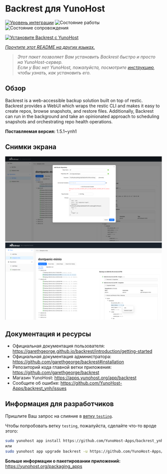 <!--
Важно: этот README был автоматически сгенерирован <https://github.com/YunoHost/apps/tree/master/tools/readme_generator>
Он НЕ ДОЛЖЕН редактироваться вручную.
-->

# Backrest для YunoHost

[![Уровень интеграции](https://dash.yunohost.org/integration/backrest.svg)](https://ci-apps.yunohost.org/ci/apps/backrest/) ![Состояние работы](https://ci-apps.yunohost.org/ci/badges/backrest.status.svg) ![Состояние сопровождения](https://ci-apps.yunohost.org/ci/badges/backrest.maintain.svg)

[![Установите Backrest с YunoHost](https://install-app.yunohost.org/install-with-yunohost.svg)](https://install-app.yunohost.org/?app=backrest)

*[Прочтите этот README на других языках.](./ALL_README.md)*

> *Этот пакет позволяет Вам установить Backrest быстро и просто на YunoHost-сервер.*  
> *Если у Вас нет YunoHost, пожалуйста, посмотрите [инструкцию](https://yunohost.org/install), чтобы узнать, как установить его.*

## Обзор

Backrest is a web-accessible backup solution built on top of restic. Backrest provides a WebUI which wraps the restic CLI and makes it easy to create repos, browse snapshots, and restore files. Additionally, Backrest can run in the background and take an opinionated approach to scheduling snapshots and orchestrating repo health operations.


**Поставляемая версия:** 1.5.1~ynh1

## Снимки экрана

![Снимок экрана Backrest](./doc/screenshots/68747470733a2f2f663030302e6261636b626c617a6562322e636f6d2f66696c652f6773686172652f73637265656e73686f74732f323032342f53637265656e73686f742b66726f6d2b323032342d30312d30342b31382d31392d35302e706e67.png)
![Снимок экрана Backrest](./doc/screenshots/68747470733a2f2f663030302e6261636b626c617a6562322e636f6d2f66696c652f6773686172652f73637265656e73686f74732f323032342f53637265656e73686f742b66726f6d2b323032342d30312d30342b31382d33302d31342e706e67.png)

## Документация и ресурсы

- Официальная документация пользователя: <https://garethgeorge.github.io/backrest/introduction/getting-started>
- Официальная документация администратора: <https://github.com/garethgeorge/backrest#installation>
- Репозиторий кода главной ветки приложения: <https://github.com/garethgeorge/backrest>
- Магазин YunoHost: <https://apps.yunohost.org/app/backrest>
- Сообщите об ошибке: <https://github.com/YunoHost-Apps/backrest_ynh/issues>

## Информация для разработчиков

Пришлите Ваш запрос на слияние в [ветку `testing`](https://github.com/YunoHost-Apps/backrest_ynh/tree/testing).

Чтобы попробовать ветку `testing`, пожалуйста, сделайте что-то вроде этого:

```bash
sudo yunohost app install https://github.com/YunoHost-Apps/backrest_ynh/tree/testing --debug
или
sudo yunohost app upgrade backrest -u https://github.com/YunoHost-Apps/backrest_ynh/tree/testing --debug
```

**Больше информации о пакетировании приложений:** <https://yunohost.org/packaging_apps>
